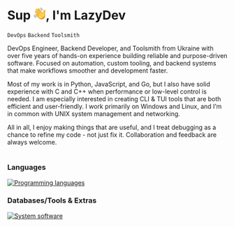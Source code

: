 # Sup <img align="bottom" src="assets/emojis/hello.png" width="28" alt="👋">, I'm LazyDev


`DevOps` `Backend` `Toolsmith` 

DevOps Engineer, Backend Developer, and Toolsmith from Ukraine with over five years of hands-on experience building reliable and purpose-driven software. Focused on automation, custom tooling, and backend systems that make workflows smoother and development faster.

Most of my work is in Python, JavaScript, and Go, but I also have solid experience with C and C++ when performance or low-level control is needed. I am especially interested in creating CLI & TUI tools that are both efficient and user-friendly. I work primarily on Windows and Linux, and I’m in common with UNIX system management and networking.

All in all, I enjoy making things that are useful, and I treat debugging as a chance to refine my code - not just fix it. Collaboration and feedback are always welcome.

#

### Languages
[![Programming languages](https://skillicons.dev/icons?i=python,js,go,c,cpp)](https://github.com/devbutlazy)

### Databases/Tools & Extras
[![System software](https://skillicons.dev/icons?i=linux,windows,django,fastapi,flask,nodejs,cmake,git,docker,postgres,mongodb,mysql&perline=6)](https://github.com/devbutlazy)

<!-- #

### GitHub Activity

<div>
  <img
    src="https://github-readme-stats.vercel.app/api?username=devbutlazy&theme=tokyonight&hide_border=true&include_all_commits=true&count_private=true&show_icons=true"
    width="420" height="200" style="object-fit: cover; display: inline-block; margin-right: 10px;" />

  <img
    src="https://streak-stats.vercel.app/?user=devbutlazy&theme=tokyonight&hide_border=true"
    width="420" height="200" style="object-fit: cover; display: inline-block;" />
</div> -->
<!-- 
<br>

<p align="center">
	<img src="https://raw.githubusercontent.com/catppuccin/catppuccin/main/assets/footers/gray0_ctp_on_line.svg?sanitize=true" />
</p> -->


